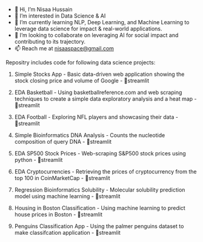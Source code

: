 - 👋 Hi, I’m Nisaa Hussain
- 👀 I’m interested in Data Science & AI
- 🌱 I’m currently learning NLP, Deep Learning, and Machine Learning to leverage data science for impact & real-world applications.
- 💞️ I’m looking to collaborate on leveraging AI for social impact and contributing to its trajectory.
- 📫 Reach me at nisaaspace@gmail.com

Repositry includes code for following data science projects:

1. Simple Stocks App - Basic data-driven web application showing the stock closing price and volume of Google - 🔗streamlit

2. EDA Basketball - Using basketballreference.com and web scraping techniques to create a simple data exploratory analysis and a heat map - 🔗streamlit

3. EDA Football - Exploring NFL players and showcasing their data - 🔗streamlit

4. Simple Bioinformatics DNA Analysis - Counts the nucleotide composition of query DNA - 🔗streamlit

5. EDA SP500 Stock Prices - Web-scraping S&P500 stock prices using python - 🔗streamlit

6. EDA Cryptocurrencies - Retrieving the prices of cryptocurrency from the top 100 in CoinMarketCap - 🔗streamlit

7. Regression Bioinformatics Solubility - Molecular solubility prediction model using machine learning - 🔗streamlit

8. Housing in Boston Classification - Using machine learning to predict house prices in Boston - 🔗streamlit

9. Penguins Classification App - Using the palmer penguins dataset to make classifcation application - 🔗streamlit



